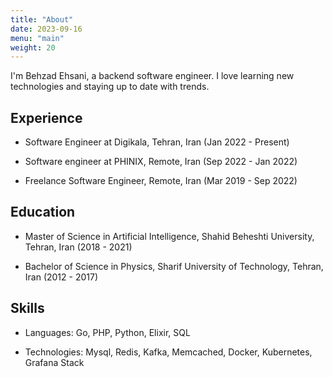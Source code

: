 ```yaml
---
title: "About"
date: 2023-09-16
menu: "main"
weight: 20
---
```


I'm Behzad Ehsani, a backend software engineer. I love learning new technologies and staying up to date with trends.

## Experience

- Software Engineer at Digikala, Tehran, Iran (Jan 2022 - Present)

- Software engineer at PHINIX, Remote, Iran (Sep 2022 - Jan 2022)

- Freelance Software Engineer, Remote, Iran (Mar 2019 - Sep 2022)

## Education

- Master of Science in Artificial Intelligence, Shahid Beheshti University, Tehran, Iran (2018 - 2021)

- Bachelor of Science in Physics, Sharif University of Technology, Tehran, Iran (2012 - 2017)

## Skills

- Languages: Go, PHP, Python, Elixir, SQL

- Technologies: Mysql, Redis, Kafka, Memcached, Docker, Kubernetes, Grafana Stack 
